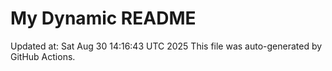 # My Dynamic README
Updated at: Sat Aug 30 14:16:43 UTC 2025
This file was auto-generated by GitHub Actions.
